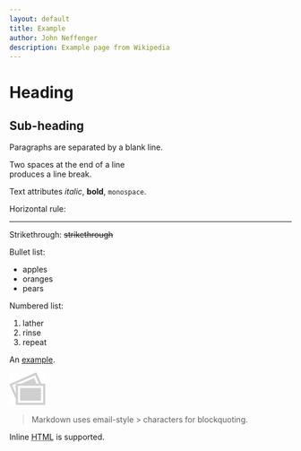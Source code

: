 ```yaml
---
layout: default
title: Example
author: John Neffenger
description: Example page from Wikipedia
---
```

Heading
=======

Sub-heading
-----------

Paragraphs are separated
by a blank line.

Two spaces at the end of a line  
produces a line break.

Text attributes _italic_,
**bold**, `monospace`.

Horizontal rule:

---

Strikethrough:
~~strikethrough~~

Bullet list:

  * apples
  * oranges
  * pears

Numbered list:

  1. lather
  2. rinse
  3. repeat

An [example](https://example.com).

![Image](../images/Icon-pictures.png "icon")

> Markdown uses email-style > characters for blockquoting.

Inline <abbr title="Hypertext Markup Language">HTML</abbr> is supported.
